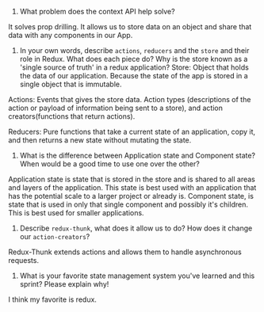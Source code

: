 1. What problem does the context API help solve?

It solves prop drilling. It allows us to store data on an object and share that data with 
any components in our App.

1. In your own words, describe `actions`, `reducers` and the `store` and their role in Redux. What does each piece do? Why is the store known as a 'single source of truth' in a redux application?
Store: Object that holds the data of our application. Because the state of the app is stored in a single object that is immutable. 

Actions: Events that gives the store data. Action types (descriptions of the action or payload of information being sent to a store), and action creators(functions that return actions).

Reducers: Pure functions that take a current state of an application, copy it, and then returns a new state without mutating the state.

1. What is the difference between Application state and Component state? When would be a good time to use one over the other?

Application state is state that is stored in the store and is shared to all areas and layers of the application.
This state is best used with an application that has the potential scale to a larger project or already is. 
Component state, is state that is used in only that single component and possibly it's children. This is best used for smaller applications.

1. Describe `redux-thunk`, what does it allow us to do? How does it change our `action-creators`?

Redux-Thunk extends actions and allows them to handle asynchronous requests.

1. What is your favorite state management system you've learned and this sprint? Please explain why!

I think my favorite is redux.